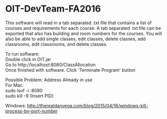 # OIT-DevTeam-FA2016
This software will read in a tab separated .txt file that contains a list of courses and requirements for each course. A tab separated .txt file can be exported that also has building and room numbers for the courses. You will also be able to add single classes, edit classes, delete classes, add classrooms, edit classrooms, and delete classes.

To run software:  
Double click in OIT.jar  
Go to http://localhost:8080/ClassAllocation  
Once finished with software. Click 'Terminate Program' button

Possible Problem: Address Already in use  
For Mac:  
sudo lsof -i :8080  
sudo kill -9 (Insert PID)  

Windows:
http://therealdanvega.com/blog/2015/04/16/windows-kill-process-by-port-number
